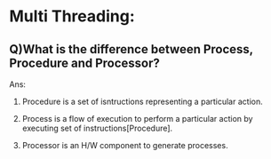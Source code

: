 # Multi Threading:  

## Q)What is the difference between Process, Procedure and Processor?

Ans:  

1. Procedure is a set of isntructions representing a particular action.  

2. Process is a flow of execution to perform a particular action by executing set of instructions[Procedure].  

3. Processor is an H/W component to generate processes.  


